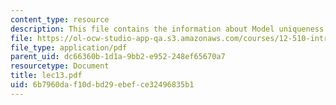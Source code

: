 ```yaml
---
content_type: resource
description: This file contains the information about Model uniqueness.
file: https://ol-ocw-studio-app-qa.s3.amazonaws.com/courses/12-510-introduction-to-seismology-spring-2010/6b7960daf10dbd29ebefce32496835b1_lec13.pdf
file_type: application/pdf
parent_uid: dc66360b-1d1a-9bb2-e952-248ef65670a7
resourcetype: Document
title: lec13.pdf
uid: 6b7960da-f10d-bd29-ebef-ce32496835b1
---
```

